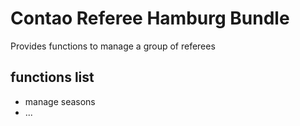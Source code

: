 # Contao Referee Hamburg Bundle

Provides functions to manage a group of referees

## functions list

 * manage seasons
 * ...
